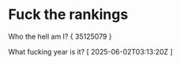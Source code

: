 # Fuck the rankings

Who the hell am I?
{ 35125079 }

What fucking year is it?
[ 2025-06-02T03:13:20Z ]
